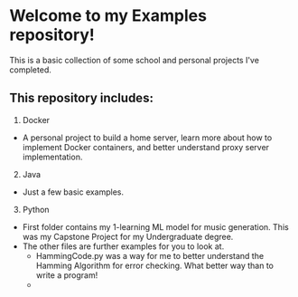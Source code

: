 # Welcome to my Examples repository!

This is a basic collection of some school and personal projects I've completed.

## This repository includes:
1. Docker
  - A personal project to build a home server, learn more about how to implement Docker containers, and better understand proxy server implementation.

2. Java
  - Just a few basic examples.

3. Python
  - First folder contains my 1-learning ML model for music generation. This was my Capstone Project for my Undergraduate degree.
  - The other files are further examples for you to look at.
    - HammingCode.py was a way for me to better understand the Hamming Algorithm for error checking.  What better way than to write a program!
    - 
